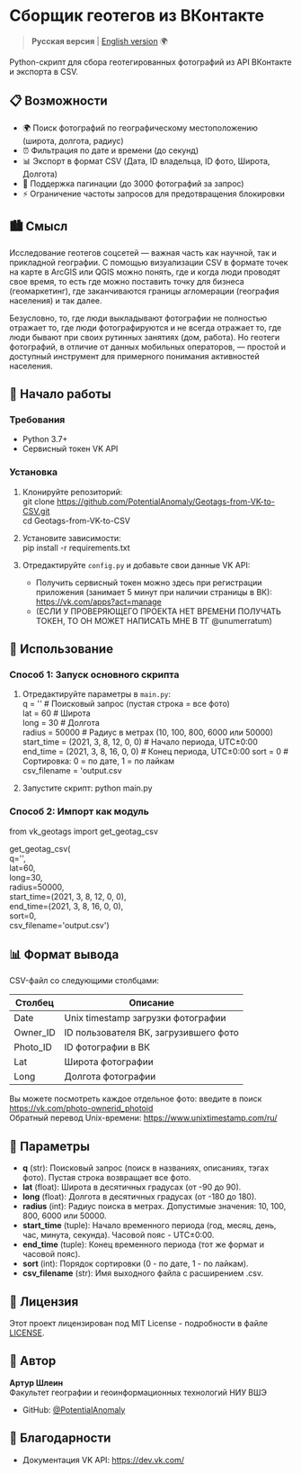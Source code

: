 # Сборщик геотегов из ВКонтакте

> **Русская версия** | [English version](README.md) 🌍

Python-скрипт для сбора геотегированных фотографий из API ВКонтакте и экспорта в CSV.

## 📋 Возможности

- 🌍 Поиск фотографий по географическому местоположению (широта, долгота, радиус)
- ⏰ Фильтрация по дате и времени (до секунд)
- 📊 Экспорт в формат CSV (Дата, ID владельца, ID фото, Широта, Долгота)
- 🔄 Поддержка пагинации (до 3000 фотографий за запрос)
- ⚡ Ограничение частоты запросов для предотвращения блокировки

## 🏙️ Смысл

Исследование геотегов соцсетей — важная часть как научной, так и прикладной географии. С помощью визуализации CSV в формате точек на карте в ArcGIS или QGIS можно понять, где и когда люди проводят свое время, то есть где можно поставить точку для бизнеса (геомаркетинг), где заканчиваются границы агломерации (география населения) и так далее.

Безусловно, то, где люди выкладывают фотографии не полностью отражает то, где люди фотографируются и не всегда отражает то, где люди бывают при своих рутинных занятиях (дом, работа). Но геотеги фотографий, в отличие от данных мобильных операторов, — простой и доступный инструмент для примерного понимания активностей населения.

## 🚀 Начало работы

### Требования

- Python 3.7+
- Сервисный токен VK API

### Установка

1. Клонируйте репозиторий:  
git clone https://github.com/PotentialAnomaly/Geotags-from-VK-to-CSV.git  
cd Geotags-from-VK-to-CSV

2. Установите зависимости:  
pip install -r requirements.txt

4. Отредактируйте `config.py` и добавьте свои данные VK API:
   - Получить сервисный токен можно здесь при регистрации приложения (занимает 5 минут при наличии страницы в ВК): https://vk.com/apps?act=manage  
   - (ЕСЛИ У ПРОВЕРЯЮЩЕГО ПРОЕКТА НЕТ ВРЕМЕНИ ПОЛУЧАТЬ ТОКЕН, ТО ОН МОЖЕТ НАПИСАТЬ МНЕ В ТГ @unumerratum)

## 📖 Использование

### Способ 1: Запуск основного скрипта

1. Отредактируйте параметры в `main.py`:  
q = '' # Поисковый запрос (пустая строка = все фото)  
lat = 60 # Широта  
long = 30 # Долгота  
radius = 50000 # Радиус в метрах (10, 100, 800, 6000 или 50000)  
start_time = (2021, 3, 8, 12, 0, 0) # Начало периода, UTC±0:00
end_time = (2021, 3, 8, 16, 0, 0) # Конец периода, UTC±0:00
sort = 0 # Сортировка: 0 = по дате, 1 = по лайкам  
csv_filename = 'output.csv  

2. Запустите скрипт:
python main.py

### Способ 2: Импорт как модуль

from vk_geotags import get_geotag_csv

get_geotag_csv(  
q='',  
lat=60,  
long=30,  
radius=50000,  
start_time=(2021, 3, 8, 12, 0, 0),  
end_time=(2021, 3, 8, 16, 0, 0),  
sort=0,  
csv_filename='output.csv')  

## 📊 Формат вывода

CSV-файл со следующими столбцами:

| Столбец | Описание |
|---------|----------|
| Date | Unix timestamp загрузки фотографии |
| Owner_ID | ID пользователя ВК, загрузившего фото |
| Photo_ID | ID фотографии в ВК |
| Lat | Широта фотографии |
| Long | Долгота фотографии |

Вы можете посмотреть каждое отдельное фото: введите в поиск https://vk.com/photo-ownerid_photoid  
Обратный перевод Unix-времени: https://www.unixtimestamp.com/ru/

## 🔧 Параметры

- **q** (str): Поисковый запрос (поиск в названиях, описаниях, тэгах фото). Пустая строка возвращает все фото.  
- **lat** (float): Широта в десятичных градусах (от -90 до 90).  
- **long** (float): Долгота в десятичных градусах (от -180 до 180).  
- **radius** (int): Радиус поиска в метрах. Допустимые значения: 10, 100, 800, 6000 или 50000.  
- **start_time** (tuple): Начало временного периода (год, месяц, день, час, минута, секунда). Часовой пояс - UTC±0:00.
- **end_time** (tuple): Конец временного периода (тот же формат и часовой пояс).  
- **sort** (int): Порядок сортировки (0 - по дате, 1 - по лайкам).  
- **csv_filename** (str): Имя выходного файла с расширением .csv.  

## 📄 Лицензия

Этот проект лицензирован под MIT License - подробности в файле [LICENSE](LICENSE).

## 👤 Автор

**Артур Шлеин**  
Факультет географии и геоинформационных технологий НИУ ВШЭ

- GitHub: [@PotentialAnomaly](https://github.com/PotentialAnomaly)

## 🙏 Благодарности

- Документация VK API: https://dev.vk.com/
